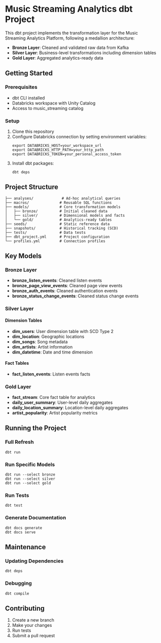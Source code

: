 # Music Streaming Analytics dbt Project

This dbt project implements the transformation layer for the Music Streaming Analytics Platform, following a medallion architecture:

- **Bronze Layer**: Cleaned and validated raw data from Kafka
- **Silver Layer**: Business-level transformations including dimension tables
- **Gold Layer**: Aggregated analytics-ready data

## Getting Started

### Prerequisites

- dbt CLI installed
- Databricks workspace with Unity Catalog
- Access to music_streaming catalog

### Setup

1. Clone this repository
2. Configure Databricks connection by setting environment variables:
   ```
   export DATABRICKS_HOST=your_workspace_url
   export DATABRICKS_HTTP_PATH=your_http_path
   export DATABRICKS_TOKEN=your_personal_access_token
   ```
3. Install dbt packages:
   ```
   dbt deps
   ```

## Project Structure

```
├── analyses/             # Ad-hoc analytical queries
├── macros/              # Reusable SQL functions
├── models/              # Core transformation models
│   ├── bronze/          # Initial cleaned data
│   ├── silver/          # Dimensional models and facts
│   └── gold/            # Analytics-ready tables
├── seeds/               # Static reference data
├── snapshots/           # Historical tracking (SCD) 
├── tests/               # Data tests
├── dbt_project.yml      # Project configuration
└── profiles.yml         # Connection profiles
```

## Key Models

### Bronze Layer
- **bronze_listen_events**: Cleaned listen events
- **bronze_page_view_events**: Cleaned page view events
- **bronze_auth_events**: Cleaned authentication events
- **bronze_status_change_events**: Cleaned status change events

### Silver Layer

#### Dimension Tables
- **dim_users**: User dimension table with SCD Type 2
- **dim_location**: Geographic locations
- **dim_songs**: Song metadata
- **dim_artists**: Artist information
- **dim_datetime**: Date and time dimension

#### Fact Tables
- **fact_listen_events**: Listen events facts

### Gold Layer
- **fact_stream**: Core fact table for analytics
- **daily_user_summary**: User-level daily aggregates
- **daily_location_summary**: Location-level daily aggregates
- **artist_popularity**: Artist popularity metrics

## Running the Project

### Full Refresh
```
dbt run
```

### Run Specific Models
```
dbt run --select bronze
dbt run --select silver
dbt run --select gold
```

### Run Tests
```
dbt test
```

### Generate Documentation
```
dbt docs generate
dbt docs serve
```

## Maintenance

### Updating Dependencies
```
dbt deps
```

### Debugging
```
dbt compile
```

## Contributing

1. Create a new branch
2. Make your changes
3. Run tests
4. Submit a pull request 